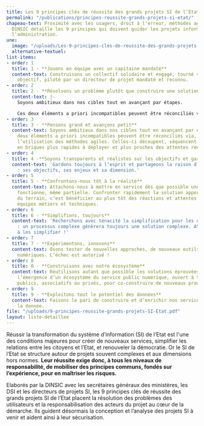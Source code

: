 ```yaml
---
title: Les 9 principes clés de réussite des grands projets SI de l’État
permalink: "/publications/principes-reussite-grands-projets-si-etat/"
chapeau-text: Proximité avec les usagers, droit à l'erreur, méthodes agiles... La
  DINSIC détaille les 9 principes qui doivent guider les projets informatiques dans
  l'administration.
une:
  image: "/uploads/Les-9-principes-cles-de-reussite-des-grands-projets-SI-de-lEtat.JPEG"
  alternative-textuel: 
list-items:
- order: 1
  title: 1 · **Jouons en équipe avec un capitaine mandaté**
  content-text: Construisons un collectif solidaire et engagé, tourné vers un même
    objectif, piloté par un directeur de projet mandaté et reconnu.
- order: 2
  title: 2 · **Résolvons un problème plutôt que construire une solution**
  content-text: |-
    Soyons ambitieux dans nos cibles tout en avançant par étapes.

    Ces deux éléments a priori incompatibles peuvent être réconciliés via, notamment, l’utilisation des méthodes agiles. Celles-ci découpent, séquencent les réalisations en briques plus rapides à déployer et plus proches des attentes réelles des utilisateurs.
- order: 3
  title: 3 · **Pensons grand et avançons petit**
  content-text: Soyons ambitieux dans nos cibles tout en avançant par étapes. Ces
    deux éléments a priori incompatibles peuvent être réconciliés via, notamment,
    l’utilisation des méthodes agiles. Celles-ci découpent, séquencent les réalisations
    en briques plus rapides à déployer et plus proches des attentes réelles des utilisateurs.
- order: 4
  title: 4 ·**Soyons transparents et réalistes sur les objectifs et gardons le cap**
  content-text: 'Gardons toujours à l’esprit et partageons la raison d’être du projet
    : ses objectifs, ses enjeux et sa dimension.'
- order: 5
  title: 5 · **Confrontons-nous tôt à la réalité**
  content-text: Attachons-nous à mettre en service dès que possible une solution qui
    fonctionne, même partielle. Confronter rapidement la solution apportée à la réalité
    du terrain, c’est bénéficier au plus tôt des réactions et attentes des utilisateurs,
    équipes métiers et techniques.
- order: 6
  title: 6 · **Simplifions, toujours**
  content-text: 'Recherchons avec ténacité la simplification pour les utilisateurs
    : un processus complexe génèrera toujours une solution complexe. Attachons-nous
    à les simplifier !'
- order: 7
  title: 7 · **Expérimentons, innovons**
  content-text: Osons tester de nouvelles approches, de nouveaux outils, des innovations
    numériques. L’échec est autorisé !
- order: 8
  title: 8 · **Construisons avec notre écosystème**
  content-text: Réutilisons autant que possible les solutions éprouvées et favorisons
    l’émergence d’un écosystème du service public numérique, ouvert à tous, acteurs
    publics, associatifs ou privés, pour co-construire de nouveaux produits.
- order: 9
  title: 9 · **Exploitons tout le potentiel des données**
  content-text: Faisons le pari de construire et d’enrichir nos services autour de
    la donnée.
file: "/uploads/9-principes-reussite-grands-projets-SI-Etat.pdf"
layout: liste-detaillee
---
```

Réussir la transformation du système d’information (SI) de l’Etat est l'une des conditions majeures pour créer de nouveaux services, simplifier les relations entre les citoyens et l’Etat, et renouveler la démocratie. Or le SI de l’Etat se structure autour de projets souvent complexes et aux dimensions hors normes. **Leur réussite exige donc, à tous les niveaux de responsabilité, de mobiliser des principes communs, fondés sur l’expérience, pour en maîtriser les risques.**
 
Elaborés par la DINSIC avec les secrétaires généraux des ministères, les DSI et les directeurs de projets SI, les 9 principes clés de réussite des grands projets SI de l’Etat placent la résolution des problèmes des utilisateurs et la responsabilisation des acteurs du projet au cœur de la démarche. Ils guident désormais la conception et l’analyse des projets SI à venir et aident ainsi à leur sécurisation.
